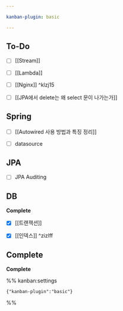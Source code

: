 ```yaml
---

kanban-plugin: basic

---
```


## To-Do

- [ ] [[Stream]]
- [ ] [[Lambda]]
- [ ] [[Nginx]] ^klzj15
- [ ] [[JPA에서 delete는 왜 select 문이 나가는가]]


## Spring

- [ ] [[Autowired 사용 방법과 특징 정리]]
- [ ] datasource


## JPA

- [ ] JPA Auditing


## DB

**Complete**
- [x] [[트랜잭션]]
- [x] [[인덱스]] ^zizlff


## Complete

**Complete**




%% kanban:settings
```
{"kanban-plugin":"basic"}
```
%%